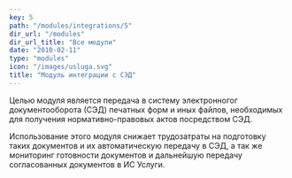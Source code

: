 ```yaml
---
key: 5
path: "/modules/integrations/5"
dir_url: "/modules"
dir_url_title: "Все модули"
date: "2010-02-11"
type: "modules"
icon: "/images/usluga.svg"
title: "Модуль интеграции с СЭД"
---
```


Целью модуля является передача в систему электронногог документооборота (СЭД)
печатных форм и иных файлов, необходимых для получения
нормативно-правовых актов посредством СЭД.

Использование этого модуля снижает трудозатраты на подготовку таких
документов и их автоматическую передачу в СЭД, а так же мониторинг
готовности документов и дальнейшую передачу согласованных документов в ИС Услуги.

